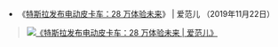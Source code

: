 - 《[特斯拉发布电动皮卡车：28 万体验未来](https://www.ifanr.com/1284298)》 | 爱范儿 （2019年11月22日） 
> <p><a href="https://www.ifanr.com/1284298"><img src="https://s3.ifanr.com/wp-content/uploads/2019/11/08_Desktop-2-1280x720.jpg" border="0" alt="《特斯拉发布电动皮卡车：28 万体验未来 | 爱范儿》" title="《特斯拉发布电动皮卡车：28 万体验未来 | 爱范儿》"></a></p>
